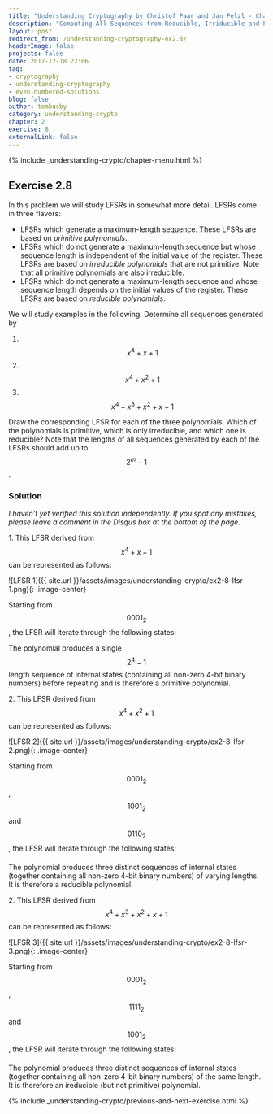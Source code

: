 ```yaml
---
title: "Understanding Cryptography by Christof Paar and Jan Pelzl - Chapter 2 Solutions - Ex2.8"
description: "Computing All Sequences from Reducible, Irriducible and Primitive Polynomial LFSRs"
layout: post
redirect_from: /understanding-cryptography-ex2.8/
headerImage: false
projects: false
date: 2017-12-18 22:06
tag:
- cryptography
- understanding-cryptography
- even-numbered-solutions
blog: false
author: tombusby
category: understanding-crypto
chapter: 2
exercise: 8
externalLink: false
---
```


{% include _understanding-crypto/chapter-menu.html %}

## Exercise 2.8

In this problem we will study LFSRs in somewhat more detail. LFSRs come in three flavors:

 * LFSRs which generate a maximum-length sequence. These LFSRs are based on *primitive polynomials*.
 * LFSRs which do not generate a maximum-length sequence but whose sequence length is independent of the initial value of the register. These LFSRs are based on *irreducible polynomials* that are not primitive. Note that all primitive polynomials are also irreducible.
 * LFSRs which do not generate a maximum-length sequence and whose sequence length depends on the initial values of the register. These LFSRs are based on *reducible polynomials*.

We will study examples in the following. Determine all sequences generated by

1. &nbsp; $$ x^4 + x + 1 $$
2. &nbsp; $$ x^4 + x^2 + 1 $$
3. &nbsp; $$ x^4 + x^3 + x^2 + x + 1 $$

Draw the corresponding LFSR for each of the three polynomials. Which of the polynomials is primitive, which is only irreducible, and which one is reducible? Note that the lengths of all sequences generated by each of the LFSRs should add up to $$ 2^m − 1 $$.

### Solution

*I haven't yet verified this solution independently. If you spot any mistakes, please leave a comment in the Disqus box at the bottom of the page.*

1\. This LFSR derived from $$ x^4 + x + 1 $$ can be represented as follows:

![LFSR 1]({{ site.url }}/assets/images/understanding-crypto/ex2-8-lfsr-1.png){: .image-center}

Starting from $$ 0001_2 $$, the LFSR will iterate through the following states:

<div style="text-align: center;">
<script type="math/tex">
\begin{array}{c|c c c c|c}
& s_3 & s_2 & s_1 & s_0 & \text{Output} \\ \hline
1 & 0 & 0 & 0 & 1 & 1 \\
2 & 1 & 0 & 0 & 0 & 0 \\
3 & 0 & 1 & 0 & 0 & 0 \\
4 & 0 & 0 & 1 & 0 & 0 \\
5 & 1 & 0 & 0 & 1 & 1 \\
6 & 1 & 1 & 0 & 0 & 0 \\
7 & 0 & 1 & 1 & 0 & 0 \\
8 & 1 & 0 & 1 & 1 & 1 \\
9 & 0 & 1 & 0 & 1 & 1 \\
10 & 1 & 0 & 1 & 0 & 0 \\
11 & 1 & 1 & 0 & 1 & 1 \\
12 & 1 & 1 & 1 & 0 & 0 \\
13 & 1 & 1 & 1 & 1 & 1 \\
14 & 0 & 1 & 1 & 1 & 1 \\
15 & 0 & 0 & 1 & 1 & 1 \\ \hline
& 0 & 0 & 0 & 1 & 1
\end{array}
</script>
</div>

The polynomial produces a single $$ 2^4 - 1 $$ length sequence of internal states (containing all non-zero 4-bit binary numbers) before repeating and is therefore a primitive polynomial.

2\. This LFSR derived from $$ x^4 + x^2 + 1 $$ can be represented as follows:

![LFSR 2]({{ site.url }}/assets/images/understanding-crypto/ex2-8-lfsr-2.png){: .image-center}

Starting from $$ 0001_2 $$, $$ 1001_2 $$ and $$ 0110_2 $$, the LFSR will iterate through the following states:

<div style="text-align: center; margin-bottom: 20px">
<script type="math/tex">
\begin{array}{c|c c c c|c}
& s_3 & s_2 & s_1 & s_0 & \text{Output} \\ \hline
1 & 0 & 0 & 0 & 1 & 1 \\
2 & 1 & 0 & 0 & 0 & 0 \\
3 & 0 & 1 & 0 & 0 & 0 \\
4 & 1 & 0 & 1 & 0 & 0 \\
5 & 0 & 1 & 0 & 1 & 1 \\
6 & 0 & 0 & 1 & 0 & 0 \\ \hline
& 0 & 0 & 0 & 1 & 1
\end{array}
</script>
</div>

<div style="text-align: center; margin-bottom: 20px">
<script type="math/tex">
\begin{array}{c|c c c c|c}
& s_3 & s_2 & s_1 & s_0 & \text{Output} \\ \hline
1 & 1 & 0 & 0 & 1 & 1 \\
2 & 1 & 1 & 0 & 0 & 0 \\
3 & 1 & 1 & 1 & 0 & 0 \\
4 & 1 & 1 & 1 & 1 & 1 \\
5 & 0 & 1 & 1 & 1 & 1 \\
6 & 0 & 0 & 1 & 1 & 1 \\ \hline
& 1 & 0 & 0 & 1 & 1
\end{array}
</script>
</div>

<div style="text-align: center;">
<script type="math/tex">
\begin{array}{c|c c c c|c}
& s_3 & s_2 & s_1 & s_0 & \text{Output} \\ \hline
1 & 0 & 1 & 1 & 0 & 0 \\
2 & 1 & 0 & 1 & 1 & 1 \\
3 & 1 & 1 & 0 & 1 & 1 \\ \hline
& 0 & 1 & 1 & 0 & 0
\end{array}
</script>
</div>

The polynomial produces three distinct sequences of internal states (together containing all non-zero 4-bit binary numbers) of varying lengths. It is therefore a reducible polynomial.

2\. This LFSR derived from $$ x^4 + x^3 + x^2 + x + 1 $$ can be represented as follows:

![LFSR 3]({{ site.url }}/assets/images/understanding-crypto/ex2-8-lfsr-3.png){: .image-center}

Starting from $$ 0001_2 $$, $$ 1111_2 $$ and $$ 1001_2 $$, the LFSR will iterate through the following states:

<div style="text-align: center; margin-bottom: 20px">
<script type="math/tex">
\begin{array}{c|c c c c|c}
& s_3 & s_2 & s_1 & s_0 & \text{Output} \\ \hline
1 & 0 & 0 & 0 & 1 & 1 \\
2 & 1 & 0 & 0 & 0 & 0 \\
3 & 1 & 1 & 0 & 0 & 0 \\
4 & 0 & 1 & 1 & 0 & 0 \\
5 & 0 & 0 & 1 & 1 & 1 \\\hline
& 0 & 0 & 0 & 1 & 1
\end{array}
</script>
</div>

<div style="text-align: center; margin-bottom: 20px">
<script type="math/tex">
\begin{array}{c|c c c c|c}
& s_3 & s_2 & s_1 & s_0 & \text{Output} \\ \hline
1 & 1 & 1 & 1 & 1 & 1 \\
2 & 0 & 1 & 1 & 1 & 1 \\
3 & 1 & 0 & 1 & 1 & 1 \\
4 & 1 & 1 & 0 & 1 & 1 \\
5 & 1 & 1 & 1 & 0 & 0 \\\hline
& 1 & 1 & 1 & 1 & 1
\end{array}
</script>
</div>

<div style="text-align: center; margin-bottom: 20px">
<script type="math/tex">
\begin{array}{c|c c c c|c}
& s_3 & s_2 & s_1 & s_0 & \text{Output} \\ \hline
1 & 1 & 0 & 0 & 1 & 1 \\
2 & 0 & 1 & 0 & 0 & 0 \\
3 & 1 & 0 & 1 & 0 & 0 \\
4 & 0 & 1 & 0 & 1 & 1 \\
5 & 0 & 0 & 1 & 0 & 0 \\\hline
& 1 & 0 & 0 & 1 & 1
\end{array}
</script>
</div>

The polynomial produces three distinct sequences of internal states (together containing all non-zero 4-bit binary numbers) of the same length. It is therefore an ireducible (but not primitive) polynomial.

{% include _understanding-crypto/previous-and-next-exercise.html %}
